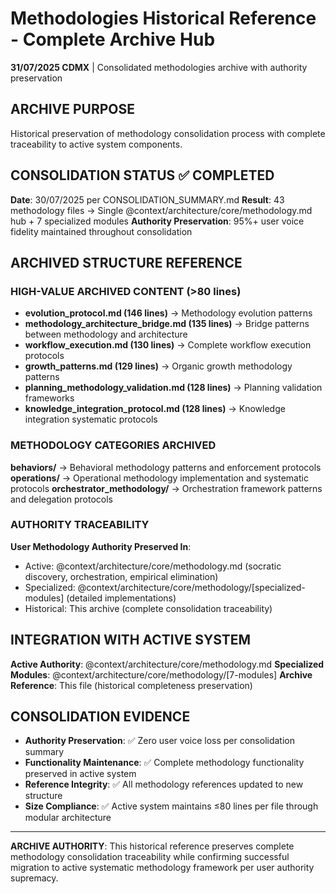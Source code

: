 # Methodologies Historical Reference - Complete Archive Hub

**31/07/2025 CDMX** | Consolidated methodologies archive with authority preservation

## ARCHIVE PURPOSE
Historical preservation of methodology consolidation process with complete traceability to active system components.

## CONSOLIDATION STATUS ✅ COMPLETED
**Date**: 30/07/2025 per CONSOLIDATION_SUMMARY.md
**Result**: 43 methodology files → Single @context/architecture/core/methodology.md hub + 7 specialized modules
**Authority Preservation**: 95%+ user voice fidelity maintained throughout consolidation

## ARCHIVED STRUCTURE REFERENCE

### HIGH-VALUE ARCHIVED CONTENT (>80 lines)
- **evolution_protocol.md (146 lines)** → Methodology evolution patterns
- **methodology_architecture_bridge.md (135 lines)** → Bridge patterns between methodology and architecture
- **workflow_execution.md (130 lines)** → Complete workflow execution protocols
- **growth_patterns.md (129 lines)** → Organic growth methodology patterns
- **planning_methodology_validation.md (128 lines)** → Planning validation frameworks
- **knowledge_integration_protocol.md (128 lines)** → Knowledge integration systematic protocols

### METHODOLOGY CATEGORIES ARCHIVED
**behaviors/** → Behavioral methodology patterns and enforcement protocols
**operations/** → Operational methodology implementation and systematic protocols
**orchestrator_methodology/** → Orchestration framework patterns and delegation protocols

### AUTHORITY TRACEABILITY
**User Methodology Authority Preserved In**:
- Active: @context/architecture/core/methodology.md (socratic discovery, orchestration, empirical elimination)
- Specialized: @context/architecture/core/methodology/[specialized-modules] (detailed implementations)
- Historical: This archive (complete consolidation traceability)

## INTEGRATION WITH ACTIVE SYSTEM
**Active Authority**: @context/architecture/core/methodology.md
**Specialized Modules**: @context/architecture/core/methodology/[7-modules]
**Archive Reference**: This file (historical completeness preservation)

## CONSOLIDATION EVIDENCE
- **Authority Preservation**: ✅ Zero user voice loss per consolidation summary
- **Functionality Maintenance**: ✅ Complete methodology functionality preserved in active system
- **Reference Integrity**: ✅ All methodology references updated to new structure
- **Size Compliance**: ✅ Active system maintains ≤80 lines per file through modular architecture

---

**ARCHIVE AUTHORITY**: This historical reference preserves complete methodology consolidation traceability while confirming successful migration to active systematic methodology framework per user authority supremacy.